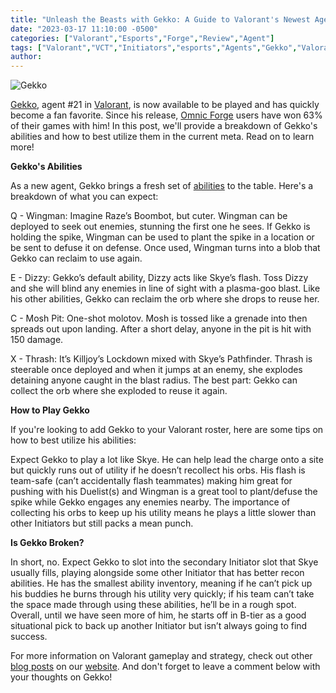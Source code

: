 ```yaml
---
title: "Unleash the Beasts with Gekko: A Guide to Valorant's Newest Agent!"
date: "2023-03-17 11:10:00 -0500"
categories: ["Valorant","Esports","Forge","Review","Agent"]
tags: ["Valorant","VCT","Initiators","esports","Agents","Gekko","Valorant agents","Valorant gameplay","Gekko abilities","Gekko tips and tricks","Valorant meta","New agents in Valorant","Valorant updates","Video game strategy","Online gaming","Esports"]
author:
---
```


![Gekko](/2023-03-17-unleash-the-beasts-with-gekko-a-guide-to-valorants-newest-agent.png)

[Gekko](https://playvalorant.com/en-us/agents/gekko/), agent #21 in [Valorant](https://playvalorant.com/), is now available to be played and has quickly become a fan favorite. Since his release, [Omnic Forge](https://forge.omnic.ai/) users have won 63% of their games with him! In this post, we'll provide a breakdown of Gekko's abilities and how to best utilize them in the current meta. Read on to learn more!

**Gekko's Abilities**

As a new agent, Gekko brings a fresh set of [abilities](https://playvalorant.com/en-us/agents/gekko/#:~:text=Special%20Abilities&text=EQUIP%20Wingman%20FIRE%20to%20send,the%20Spike%20in%20his%20inventory.) to the table. Here's a breakdown of what you can expect:

Q - Wingman: Imagine Raze’s Boombot, but cuter. Wingman can be deployed to seek out enemies, stunning the first one he sees. If Gekko is holding the spike, Wingman can be used to plant the spike in a location or be sent to defuse it on defense. Once used, Wingman turns into a blob that Gekko can reclaim to use again.

E - Dizzy: Gekko’s default ability, Dizzy acts like Skye’s flash. Toss Dizzy and she will blind any enemies in line of sight with a plasma-goo blast. Like his other abilities, Gekko can reclaim the orb where she drops to reuse her.

C - Mosh Pit: One-shot molotov. Mosh is tossed like a grenade into then spreads out upon landing. After a short delay, anyone in the pit is hit with 150 damage.

X - Thrash: It’s Killjoy’s Lockdown mixed with Skye’s Pathfinder. Thrash is steerable once deployed and when it jumps at an enemy, she explodes detaining anyone caught in the blast radius. The best part: Gekko can collect the orb where she exploded to reuse it again.

**How to Play Gekko**

If you're looking to add Gekko to your Valorant roster, here are some tips on how to best utilize his abilities:

Expect Gekko to play a lot like Skye. He can help lead the charge onto a site but quickly runs out of utility if he doesn’t recollect his orbs. His flash is team-safe (can’t accidentally flash teammates) making him great for pushing with his Duelist(s) and Wingman is a great tool to plant/defuse the spike while Gekko engages any enemies nearby. The importance of collecting his orbs to keep up his utility means he plays a little slower than other Initiators but still packs a mean punch.

**Is Gekko Broken?**

In short, no. Expect Gekko to slot into the secondary Initiator slot that Skye usually fills, playing alongside some other Initiator that has better recon abilities. He has the smallest ability inventory, meaning if he can’t pick up his buddies he burns through his utility very quickly; if his team can’t take the space made through using these abilities, he’ll be in a rough spot. Overall, until we have seen more of him, he starts off in B-tier as a good situational pick to back up another Initiator but isn’t always going to find success.

For more information on Valorant gameplay and strategy, check out other [blog posts](https://blog.omnic.ai/) on our [website](https://www.omnic.ai/). And don't forget to leave a comment below with your thoughts on Gekko!
